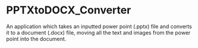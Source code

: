 # PPTXtoDOCX_Converter
An application which takes an inputted power point (.pptx) file and converts it to a document (.docx) file, moving all the text and images from the power point into the document.
